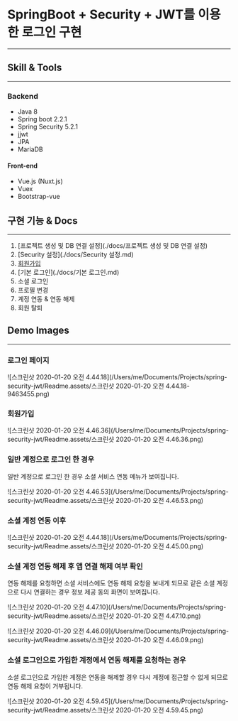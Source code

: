 # SpringBoot + Security + JWT를 이용한 로그인 구현

---

## Skill & Tools

---

### Backend

- Java 8
- Spring boot 2.2.1
- Spring Security 5.2.1
- jjwt
- JPA
- MariaDB



#### Front-end

- Vue.js (Nuxt.js)
- Vuex
- Bootstrap-vue



## 구현 기능 & Docs

---

1. [프로젝트 생성 및 DB 연결 설정](./docs/프로젝트 생성 및 DB 연결 설정)
2. [Security 설정](./docs/Security 설정.md)
3. [회원가입](./docs/회원가입.md)
4. [기본 로그인](./docs/기본 로그인.md)
5. 소셜 로그인
6. 프로필 변경
7. 계정 연동 & 연동 해제
8. 회원 탈퇴



## Demo Images

---

### 로그인 페이지

![스크린샷 2020-01-20 오전 4.44.18](/Users/me/Documents/Projects/spring-security-jwt/Readme.assets/스크린샷 2020-01-20 오전 4.44.18-9463455.png)



### 회원가입

![스크린샷 2020-01-20 오전 4.46.36](/Users/me/Documents/Projects/spring-security-jwt/Readme.assets/스크린샷 2020-01-20 오전 4.46.36.png)



### 일반 계정으로 로그인 한 경우 

일반 계정으로 로그인 한 경우 소셜 서비스 연동 메뉴가 보여집니다.

![스크린샷 2020-01-20 오전 4.46.53](/Users/me/Documents/Projects/spring-security-jwt/Readme.assets/스크린샷 2020-01-20 오전 4.46.53.png)



### 소셜 계정 연동 이후

![스크린샷 2020-01-20 오전 4.44.18](/Users/me/Documents/Projects/spring-security-jwt/Readme.assets/스크린샷 2020-01-20 오전 4.45.00.png)



### 소셜 계정 연동 해제 후 앱 연결 해제 여부 확인

연동 해제를 요청하면 소셜 서비스에도 연동 해제 요청을 보내게 되므로 같은 소셜 계정으로 다시 연결하는 경우 정보 제공 동의 화면이 보여집니다.

![스크린샷 2020-01-20 오전 4.47.10](/Users/me/Documents/Projects/spring-security-jwt/Readme.assets/스크린샷 2020-01-20 오전 4.47.10.png)

![스크린샷 2020-01-20 오전 4.46.09](/Users/me/Documents/Projects/spring-security-jwt/Readme.assets/스크린샷 2020-01-20 오전 4.46.09.png)



### 소셜 로그인으로 가입한 계정에서 연동 해제를 요청하는 경우

소셜 로그인으로 가입한 계정은 연동을 해제할 경우 다시 계정에 접근할 수 없게 되므로 연동 해제 요청이 거부됩니다.

![스크린샷 2020-01-20 오전 4.59.45](/Users/me/Documents/Projects/spring-security-jwt/Readme.assets/스크린샷 2020-01-20 오전 4.59.45.png)

